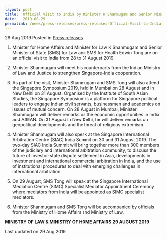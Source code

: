 ```yaml
---
layout: post
title:  Official Visit to India by Minister K Shanmugam and Senior Minister of State Edwin Tong
date:   2019-08-29
permalink: /news/press-releases/press-releases-Official-Visit-to-India-by-Minister-K-Shanmugam-and-Senior-Minister-of-State-Edwin-Tong
---
```


29 Aug 2019 Posted in [Press releases](/news/press-releases)

1. Minister for Home Affairs and Minister for Law K Shanmugam and Senior Minister of State (SMS) for Law and SMS for Health Edwin Tong are on an official visit to India from 28 to 31 August 2019.
 
2. Minister Shanmugam will meet his counterparts from the Indian Ministry of Law and Justice to strengthen Singapore-India cooperation.
 
3. As part of the visit, Minister Shanmugam and SMS Tong will also attend the Singapore Symposium 2019, held in Mumbai on 28 August and in New Delhi on 31 August. Organised by the Institute of South Asian Studies, the Singapore Symposium is a platform for Singapore political leaders to engage Indian civil servants, businessmen and academics on issues of mutual concern. On 28 August in Mumbai, Minister Shanmugam will deliver remarks on the economic opportunities in India and ASEAN. On 31 August in New Delhi, he will deliver remarks on geopolitical developments and the threat of religious extremism.
 
4. Minister Shanmugam will also speak at the Singapore International Arbitration Centre (SIAC) India Summit on 30 and 31 August 2019. The two-day SIAC India Summit will bring together more than 300 members of the judiciary and international arbitration community, to discuss the future of investor-state dispute settlement in Asia, developments in investment and international commercial arbitration in India, and the use of institutional procedures to deal with emerging challenges in international arbitration.
 
5. On 29 August, SMS Tong will speak at the Singapore International Mediation Centre (SIMC) Specialist Mediator Appointment Ceremony where mediators from India will be appointed as SIMC specialist mediators.
 
6. Minister Shanmugam and SMS Tong will be accompanied by officials from the Ministry of Home Affairs and Ministry of Law.


**MINISTRY OF LAW & MINISTRY OF HOME AFFAIRS**
**29 AUGUST 2019**

<p class="right-side-updated">Last updated on 29 Aug 2019</p> 



